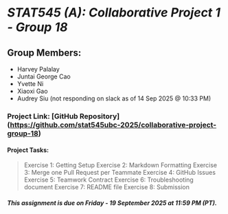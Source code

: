 # *STAT545 (A): Collaborative Project 1 - Group 18*

## Group Members: 
- Harvey Palalay
- Juntai George Cao
- Yvette Ni
- Xiaoxi Gao
- Audrey Siu (not responding on slack as of 14 Sep 2025 @ 10:33 PM)

### Project Link: [GitHub Repository] (https://github.com/stat545ubc-2025/collaborative-project-group-18)

#### Project Tasks:
> Exercise 1: Getting Setup
> Exercise 2: Markdown Formatting
> Exercise 3: Merge one Pull Request per Teammate
> Exercise 4: GitHub Issues
> Exercise 5: Teamwork Contract
> Exercise 6: Troubleshooting document
> Exercise 7: README file
> Exercise 8: Submission

##### *_This assignment is due on Friday - 19 September 2025 at 11:59 PM (PT)._*
